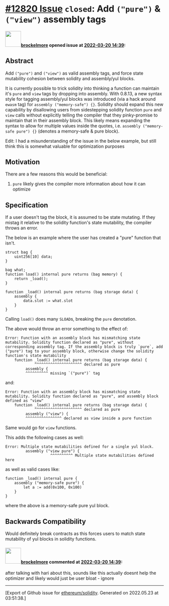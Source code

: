 # [\#12820 Issue](https://github.com/ethereum/solidity/issues/12820) `closed`: Add `("pure")` & `("view")` assembly tags

#### <img src="https://avatars.githubusercontent.com/u/31553173?u=fbe6c6b8d63f693b8367103acdd1299b31961d12&v=4" width="50">[brockelmore](https://github.com/brockelmore) opened issue at [2022-03-20 14:39](https://github.com/ethereum/solidity/issues/12820):

## Abstract

Add `("pure")` and `("view")` as valid assembly tags, and force state mutability cohesion between solidity and assembly/yul blocks. 

It is currently possible to trick solidity into thinking a function can maintain it's `pure` and `view` tags by dropping into assembly. With 0.8.13, a new syntax style for tagging assembly/yul blocks was introduced (via a hack around `ewasm` tag) for `assembly ("memory-safe") {}`. Solidity should expand this new capability by disallowing users from sidestepping solidity function `pure` and `view` calls without explicitly telling the compiler that they pinky-promise to maintain that in their assembly block. This likely means expanding the syntax to allow for multiple values inside the quotes, i.e. `assembly ("memory-safe pure") {}` (denotes a memory-safe & pure block).

Edit: I had a misunderstanding of the issue in the below example, but still think this is somewhat valuable for optimization purposes

## Motivation
There are a few reasons this would be beneficial:
1. `pure` likely gives the compiler more information about how it can optimize  

## Specification
If a user doesn't tag the block, it is assumed to be state mutating. If they mistag it relative to the solidity function's state mutability, the compiler throws an error.

The below is an example where the user has created a "pure" function that isn't. 
```solidity
struct bag {
    uint256[10] data;
}

bag what;
function load() internal pure returns (bag memory) {
    return _load();
}

function _load() internal pure returns (bag storage data) {
    assembly {
        data.slot := what.slot
    }
}
```
Calling `load()` does many `SLOAD`s, breaking the `pure` denotation.

The above would throw an error something to the effect of:
```
Error: Function with an assembly block has mismatching state mutability. Solidity function declared as "pure", without corresponding assembly tag. If the assembly block is truly `pure`, add ("pure") tag to your assembly block, otherwise change the solidity function's state mutability
    function _load() internal pure returns (bag storage data) {
             ^^^^^^^^^^^^^^^^^^^^^ declared as pure
         assembly {
         ^^^^^^^^^^ missing `("pure")` tag
```

and: 
```
Error: Function with an assembly block has mismatching state mutability. Solidity function declared as "pure", and assembly block defined as "view"
    function _load() internal pure returns (bag storage data) {
             ^^^^^^^^^^^^^^^^^^^^^ declared as pure
         assembly ("view") {
         ^^^^^^^^^^^^^^^^ declared as view inside a pure function
```

Same would go for `view` functions.

This adds the following cases as well:

```
Error: Multiple state mutabilities defined for a single yul block.
         assembly ("view pure") {
                    ^^^^^^^^^^ Multiple state mutabilities defined here
```

as well as valid cases like:
```solidity
function _load() internal pure {
    assembly ("memory-safe pure") {
        let a := add(0x100, 0x100)
    }
}
```
where the above is a memory-safe pure yul block.

## Backwards Compatibility
Would definitely break contracts as this forces users to match state mutability of yul blocks in solidity functions.


#### <img src="https://avatars.githubusercontent.com/u/31553173?u=fbe6c6b8d63f693b8367103acdd1299b31961d12&v=4" width="50">[brockelmore](https://github.com/brockelmore) commented at [2022-03-20 14:39](https://github.com/ethereum/solidity/issues/12820#issuecomment-1073274413):

after talking with hari about this, sounds like this actually doesnt help the optimizer and likely would just be user bloat - ignore


-------------------------------------------------------------------------------



[Export of Github issue for [ethereum/solidity](https://github.com/ethereum/solidity). Generated on 2022.05.23 at 03:51:38.]
